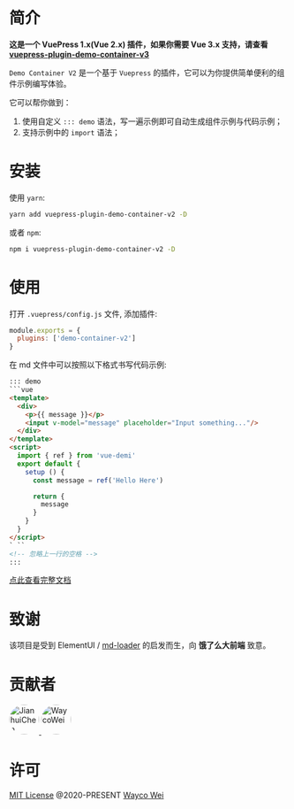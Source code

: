 # 简介

**这是一个 VuePress 1.x(Vue 2.x) 插件，如果你需要 Vue 3.x 支持，请查看 [vuepress-plugin-demo-container-v3](https://github.com/wkcole/vuepress-plugin-demo-container-v3)**

`Demo Container V2` 是一个基于 `Vuepress` 的插件，它可以为你提供简单便利的组件示例编写体验。

它可以帮你做到：
1. 使用自定义 `::: demo` 语法，写一遍示例即可自动生成组件示例与代码示例；
2. 支持示例中的 `import` 语法；

# 安装
使用 `yarn`:
```bash
yarn add vuepress-plugin-demo-container-v2 -D
```
或者 `npm`:
```bash
npm i vuepress-plugin-demo-container-v2 -D
```

# 使用
打开 `.vuepress/config.js` 文件, 添加插件:

```js
module.exports = {
  plugins: ['demo-container-v2']
}
```

在 md 文件中可以按照以下格式书写代码示例:

```html
::: demo
```vue
<template>
  <div>
    <p>{{ message }}</p>
    <input v-model="message" placeholder="Input something..."/>
  </div>
</template>
<script>
  import { ref } from 'vue-demi'
  export default {
    setup () {
      const message = ref('Hello Here')

      return {
        message
      }
    }
  }
</script>
` ``
<!-- 忽略上一行的空格 -->
:::
```

[点此查看完整文档](https://waycowei.github.io/vuepress-plugin-demo-container-v2/zh/)

# 致谢
该项目是受到 ElementUI / [md-loader](https://github.com/element-plus/element-plus/tree/dev/website/md-loader) 的启发而生，向 **饿了么大前端** 致意。

# 贡献者
<p>
  <a href="https://github.com/calebman" target="_blank">
    <img src="https://avatars0.githubusercontent.com/u/27751088" width="54px" height="54px" style="border-radius: 50%;" title="JianhuiChen" class="avatar-user avatar">
  </a>
  <a href="https://github.com/waycowei" target="_blank">
    <img src="https://avatars0.githubusercontent.com/u/8675871" width="54px" height="54px" style="border-radius: 50%;" title="WaycoWei" class="avatar-user avatar">
  </a>
</p>

# 许可

[MIT License](https://github.com/waycowei/vuepress-plugin-demo-container-v2/blob/master/LICENSE) @2020-PRESENT [Wayco Wei](https://github.com/waycowei)
